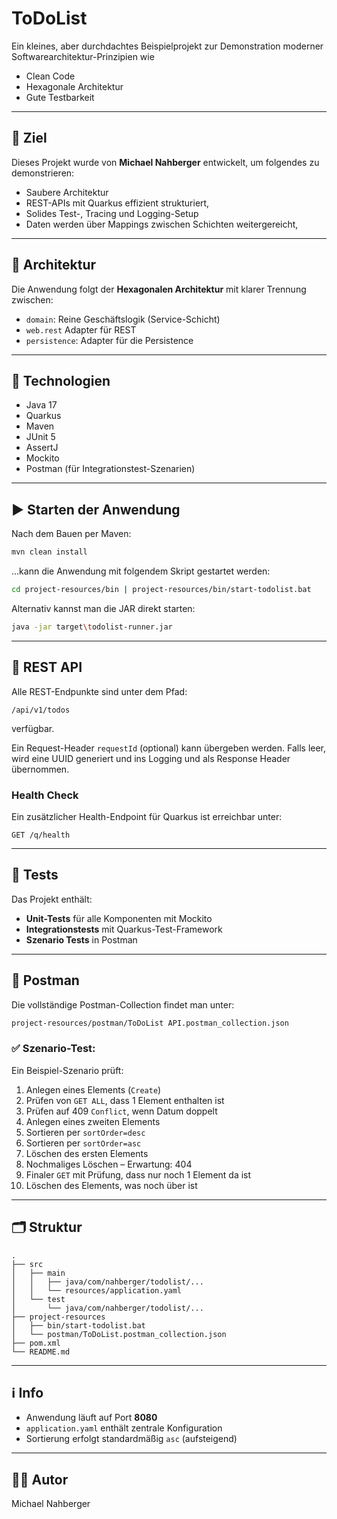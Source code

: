 # ToDoList

Ein kleines, aber durchdachtes Beispielprojekt zur Demonstration moderner Softwarearchitektur-Prinzipien wie 

* Clean Code
* Hexagonale Architektur
* Gute Testbarkeit

---

## 🏁 Ziel

Dieses Projekt wurde von **Michael Nahberger** entwickelt, um folgendes zu demonstrieren:

- Saubere Architektur
- REST-APIs mit Quarkus effizient strukturiert,
- Solides Test-, Tracing und Logging-Setup
- Daten werden über Mappings zwischen Schichten weitergereicht,

---

## 📐 Architektur

Die Anwendung folgt der  **Hexagonalen Architektur** mit klarer Trennung zwischen:

- `domain`: Reine Geschäftslogik (Service-Schicht)
- `web.rest` Adapter für REST
- `persistence`: Adapter für die Persistence

---

## 🔧 Technologien

- Java 17
- Quarkus
- Maven
- JUnit 5
- AssertJ
- Mockito
- Postman (für Integrationstest-Szenarien)

---

## ▶️ Starten der Anwendung

Nach dem Bauen per Maven:

```bash
mvn clean install
```

...kann die Anwendung mit folgendem Skript gestartet werden:

```bash
cd project-resources/bin | project-resources/bin/start-todolist.bat
```


Alternativ kannst man die JAR direkt starten:

```bash
java -jar target\todolist-runner.jar
```

---

## 🔌 REST API

Alle REST-Endpunkte sind unter dem Pfad:

```
/api/v1/todos
```

verfügbar.

Ein Request-Header `requestId` (optional) kann übergeben werden. Falls leer, wird eine UUID generiert und ins Logging 
und als Response Header übernommen.

### Health Check

Ein zusätzlicher Health-Endpoint für Quarkus ist erreichbar unter:

```
GET /q/health
```

---

## 🧪 Tests

Das Projekt enthält:

- **Unit-Tests** für alle Komponenten mit Mockito
- **Integrationstests** mit Quarkus-Test-Framework
- **Szenario Tests** in Postman

---

## 🧪 Postman

Die vollständige Postman-Collection findet man unter:

```bash
project-resources/postman/ToDoList API.postman_collection.json
```

### ✅ Szenario-Test:

Ein Beispiel-Szenario prüft:

1. Anlegen eines Elements (`Create`)
2. Prüfen von `GET ALL`, dass 1 Element enthalten ist
3. Prüfen auf 409 `Conflict`, wenn Datum doppelt
4. Anlegen eines zweiten Elements
5. Sortieren per `sortOrder=desc`
5. Sortieren per `sortOrder=asc`
6. Löschen des ersten Elements
7. Nochmaliges Löschen – Erwartung: 404
8. Finaler `GET` mit Prüfung, dass nur noch 1 Element da ist
6. Löschen des Elements, was noch über ist

---

## 🗂️ Struktur

```
.
├── src
│   ├── main
│   │   ├── java/com/nahberger/todolist/...
│   │   └── resources/application.yaml
│   └── test
│       └── java/com/nahberger/todolist/...
├── project-resources
│   ├── bin/start-todolist.bat
│   └── postman/ToDoList.postman_collection.json
├── pom.xml
└── README.md
```

---

## ℹ️ Info

- Anwendung läuft auf Port **8080**
- `application.yaml` enthält zentrale Konfiguration
- Sortierung erfolgt standardmäßig `asc` (aufsteigend)

---

## ✍🏼 Autor

Michael Nahberger
